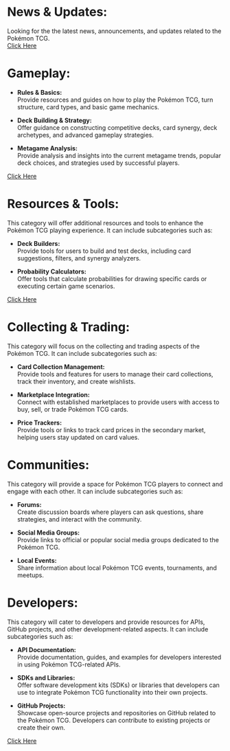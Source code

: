 # **News & Updates:**  
Looking for the the latest news, announcements, and updates related to the Pokémon TCG.  
[Click Here](https://github.com/WyldKnyght/PTCG_Wyld_PokemonTCG_Wyky/blob/main/News_%26_Updates.md)  

# **Gameplay:**

- **Rules & Basics:**  
Provide resources and guides on how to play the Pokémon TCG, turn structure, card types, and basic game mechanics.

- **Deck Building & Strategy:**  
Offer guidance on constructing competitive decks, card synergy, deck archetypes, and advanced gameplay strategies.

- **Metagame Analysis:**  
Provide analysis and insights into the current metagame trends, popular deck choices, and strategies used by successful players.

[Click Here](https://github.com/WyldKnyght/PTCG_Wyld_PokemonTCG_Wyky/blob/main/gameplay.md)  

# **Resources & Tools:**  
This category will offer additional resources and tools to enhance the Pokémon TCG playing experience. It can include subcategories such as:

- **Deck Builders:**  
  Provide tools for users to build and test decks, including card suggestions, filters, and synergy analyzers.

- **Probability Calculators:**  
  Offer tools that calculate probabilities for drawing specific cards or executing certain game scenarios.

[Click Here](https://github.com/WyldKnyght/PTCG_Wyld_PokemonTCG_Wyky/blob/main/resources_&_tools)

# **Collecting & Trading:**  
This category will focus on the collecting and trading aspects of the Pokémon TCG. It can include subcategories such as:

- **Card Collection Management:**  
  Provide tools and features for users to manage their card collections, track their inventory, and create wishlists.

- **Marketplace Integration:**  
  Connect with established marketplaces to provide users with access to buy, sell, or trade Pokémon TCG cards.

- **Price Trackers:**  
  Provide tools or links to track card prices in the secondary market, helping users stay updated on card values.

# **Communities:**  
This category will provide a space for Pokémon TCG players to connect and engage with each other. It can include subcategories such as:

- **Forums:**  
  Create discussion boards where players can ask questions, share strategies, and interact with the community.

- **Social Media Groups:**  
  Provide links to official or popular social media groups dedicated to the Pokémon TCG.

- **Local Events:**  
  Share information about local Pokémon TCG events, tournaments, and meetups.

# **Developers:**  
This category will cater to developers and provide resources for APIs, GitHub projects, and other development-related aspects. It can include subcategories such as:

- **API Documentation:**  
  Provide documentation, guides, and examples for developers interested in using Pokémon TCG-related APIs.

- **SDKs and Libraries:**  
  Offer software development kits (SDKs) or libraries that developers can use to integrate Pokémon TCG functionality into their own projects.

- **GitHub Projects:**  
  Showcase open-source projects and repositories on GitHub related to the Pokémon TCG. Developers can contribute to existing projects or create their own.

[Click Here](https://github.com/WyldKnyght/PTCG_Wyld_PokemonTCG_Wyky/edit/main/developers.md)
